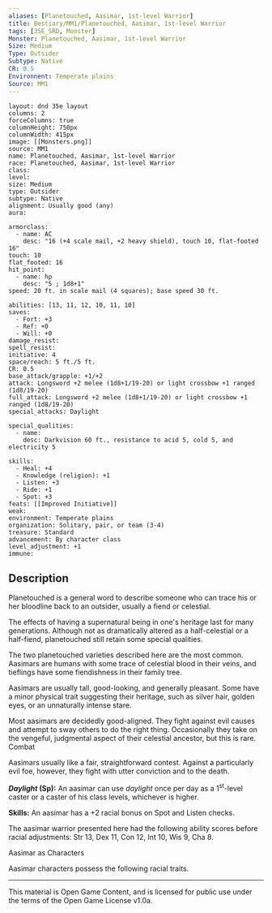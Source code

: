 ```yaml
---
aliases: [Planetouched, Aasimar, 1st-level Warrior]
title: Bestiary/MM1/Planetouched, Aasimar, 1st-level Warrior
tags: [35E_SRD, Monster]
Monster: Planetouched, Aasimar, 1st-level Warrior
Size: Medium
Type: Outsider
Subtype: Native
CR: 0.5
Environnent: Temperate plains
Source: MM1
---
```


```statblock
layout: dnd 35e layout
columns: 2
forceColumns: true
columnHeight: 750px
columnWidth: 415px
image: [[Monsters.png]]
source: MM1
name: Planetouched, Aasimar, 1st-level Warrior
race: Planetouched, Aasimar, 1st-level Warrior
class: 
level: 
size: Medium
type: Outsider
subtype: Native
alignment: Usually good (any)
aura: 

armorclass:
  - name: AC
    desc: "16 (+4 scale mail, +2 heavy shield), touch 10, flat-footed 16"
touch: 10
flat_footed: 16
hit_point:
  - name: hp
    desc: "5 ; 1d8+1"
speed: 20 ft. in scale mail (4 squares); base speed 30 ft.

abilities: [13, 11, 12, 10, 11, 10]
saves:
  - Fort: +3
  - Ref: +0
  - Will: +0
damage_resist: 
spell_resist: 
initiative: 4
space/reach: 5 ft./5 ft.
CR: 0.5
base_attack/grapple: +1/+2
attack: Longsword +2 melee (1d8+1/19-20) or light crossbow +1 ranged (1d8/19-20)
full_attack: Longsword +2 melee (1d8+1/19-20) or light crossbow +1 ranged (1d8/19-20)
special_attacks: Daylight

special_qualities:
  - name: 
    desc: Darkvision 60 ft., resistance to acid 5, cold 5, and electricity 5

skills:
  - Heal: +4
  - Knowledge (religion): +1
  - Listen: +3
  - Ride: +1
  - Spot: +3
feats: [[Improved Initiative]]
weak: 
environment: Temperate plains
organization: Solitary, pair, or team (3-4)
treasure: Standard
advancement: By character class
level_adjustment: +1
immune: 
```

## Description

<p>Planetouched is a general word to describe someone who can trace his or her bloodline back to an outsider, usually a fiend or celestial.</p>
<p>The effects of having a supernatural being in one's heritage last for many generations. Although not as dramatically altered as a half-celestial or a half-fiend, planetouched still retain some special qualities.</p>
<p>The two planetouched varieties described here are the most common. Aasimars are humans with some trace of celestial blood in their veins, and tieflings have some fiendishness in their family tree.</p>
<p>Aasimars are usually tall, good-looking, and generally pleasant. Some have a minor physical trait suggesting their heritage, such as silver hair, golden eyes, or an unnaturally intense stare.</p>
<p>Most aasimars are decidedly good-aligned. They fight against evil causes and attempt to sway others to do the right thing. Occasionally they take on the vengeful, judgmental aspect of their celestial ancestor, but this is rare. Combat</p>
<p>Aasimars usually like a fair, straightforward contest. Against a particularly evil foe, however, they fight with utter conviction and to the death.</p>
<p>
            <b>
              <i>Daylight</i> (Sp):</b> An aasimar can use <i>daylight</i> once per day as a 1<sup>st</sup>-level caster or a caster of his class levels, whichever is higher.</p>
<p>
            <b>Skills:</b> An aasimar has a +2 racial bonus on Spot and Listen checks.</p>
<p>The aasimar warrior presented here had the following ability scores before racial adjustments: Str 13, Dex 11, Con 12, Int 10, Wis 9, Cha 8.</p>
<p>Aasimar as Characters</p>
<p>Aasimar characters possess the following racial traits.</p>

---

This material is Open Game Content, and is licensed for public use under
the terms of the Open Game License v1.0a.
